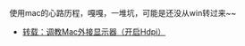 使用mac的心路历程，嘎嘎，一堆坑，可能是还没从win转过来~~

- [转载：调教Mac外接显示器（开启Hdpi）](https://www.kawabangga.com/posts/2250)

